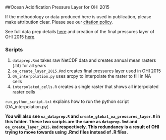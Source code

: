 ##Ocean Acidification Pressure Layer for OHI 2015

If the methodology or data produced here is used in publication, please make attribution clear. Please see our [citation policy](http://ohi-science.org/citation-policy/).

See full data prep details [here](http://htmlpreview.github.io/?https://github.com/OHI-Science/ohiprep/blob/master/globalprep/Pressures_OceanAcidification/v2015/dataprep.html) and creation of the final pressures layer of OHI 2015 [here](http://htmlpreview.github.io/?https://github.com/OHI-Science/ohiprep/blob/master/globalprep/Pressures_OceanAcidification/v2015/oa_create_layer_2015.html).



### Scripts

1. `dataprep.Rmd` takes raw NetCDF data and creates annual mean rasters (.tif) for all years
2. `oa_create_layer_2015.Rmd` creates final pressures layer used in OHI 2015
3. `OA_interpolation.py` uses arcpy to interpolate the raster to fill in NA cells
4. `interpolated_cells.R` creates a single raster that shows all interpolated raster cells

`run_python_script.txt` explains how to run the python script (OA_interpolation.py)

**You will also see `oa_dataprep.R` and `create_global_oa_pressures_layer.R` in this folder. These two scripts are the same as `dataprep.Rmd` and `oa_create_layer_2015.Rmd` respectively. This redundancy is a result of OHI trying to move towards using .Rmd files instead of .R files.**

